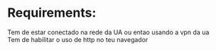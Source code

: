 
<h1>Requirements:</h1>
  <a>Tem de estar conectado na rede da UA ou entao usando a vpn da ua</a>
  <br>
  <a>Tem de habilitar o uso de http no teu navegador </a>
